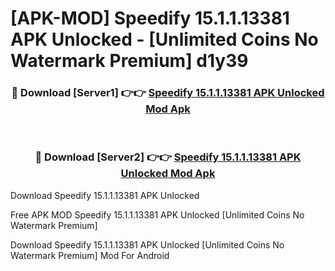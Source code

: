 # [APK-MOD] Speedify 15.1.1.13381 APK Unlocked - [Unlimited Coins No Watermark Premium] d1y39



<div align="center">
<h3>🔴 Download [Server1] 👉👉 <a href="https://momento.my/?title=Speedify_15.1.1.13381_APK_Unlocked">Speedify 15.1.1.13381 APK Unlocked Mod Apk</a></h3><br>

<h3>🔴 Download [Server2] 👉👉 <a href="https://momento.my/?title=Speedify_15.1.1.13381_APK_Unlocked">Speedify 15.1.1.13381 APK Unlocked Mod Apk</a></h3>
</div>



Download Speedify 15.1.1.13381 APK Unlocked 

Free APK MOD Speedify 15.1.1.13381 APK Unlocked [Unlimited Coins No Watermark Premium]

Download Speedify 15.1.1.13381 APK Unlocked [Unlimited Coins No Watermark Premium] Mod For Android
